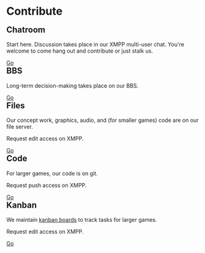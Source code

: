 Contribute
==========

<div class="card-panel">
  <h2 style="margin-top: 0">Chatroom</h2>
  <p>
    Start here. Discussion takes place in our XMPP multi-user chat. You're
    welcome to come hang out and contribute or just stalk us.
  </p>
  <a href="https://gelato.krourke.org/" class="btn waves-effect waves-light black">Go<i class="mdi mdi-arrow-right-bold right"></i></a>
</div>

<div class="card-panel">
  <h2 style="margin-top: 0">BBS</h2>
  <p>Long-term decision-making takes place on our BBS.</p>
  <a href="https://bbs.gelatolabs.xyz/" class="btn waves-effect waves-light black">Go<i class="mdi mdi-arrow-right-bold right"></i></a>
</div>

<div class="card-panel">
  <h2 style="margin-top: 0">Files</h2>
  <p>
    Our concept work, graphics, audio, and (for smaller games) code are on our
    file server.
  </p>
  <p>Request edit access on XMPP.</p>
  <a href="https://files.gelatolabs.xyz/index.php/s/u9qGnkB4gelSorM" class="btn waves-effect waves-light black">Go<i class="mdi mdi-arrow-right-bold right"></i></a>
</div>

<div class="card-panel">
  <h2 style="margin-top: 0">Code</h2>
  <p>For larger games, our code is on git.</p>
  <p>Request push access on XMPP.</p>
  <a href="https://git.gelatolabs.xyz/gelato" class="btn waves-effect waves-light black">Go<i class="mdi mdi-arrow-right-bold right"></i></a>
</div>

<div class="card-panel">
  <h2 style="margin-top: 0">Kanban</h2>
  <p>
    We maintain
    <a href="https://en.wikipedia.org/wiki/Kanban_board">kanban boards</a> to
    track tasks for larger games.
  </p>
  <p>Request edit access on XMPP.</p>
  <a href="/kanban" class="btn waves-effect waves-light black">Go<i class="mdi mdi-arrow-right-bold right"></i></a>
</div>
